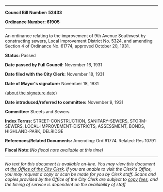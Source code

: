 

********

**Council Bill Number: 52433**
   
**Ordinance Number: 61905**
********

 An ordinance relating to the improvement of 9th Avenue Southwest by constructing sewers, Local Improvement District No. 5324, and amending Section 4 of Ordinance No. 61774, approved October 20, 1931.

**Status:** Passed
   
**Date passed by Full Council:** November 16, 1931
   
**Date filed with the City Clerk:** November 18, 1931
   
**Date of Mayor's signature:** November 18, 1931
   
[(about the signature date)](/~public/approvaldate.htm)
   
   
   
**Date introduced/referred to committee:** November 9, 1931
   
**Committee:** Streets and Sewers
   
   
**Index Terms:** STREET-CONSTRUCTION, SANITARY-SEWERS, STORM-SEWERS, LOCAL-IMPROVEMENT-DISTRICTS, ASSESSMENT, BONDS, HIGHLAND-PARK, DELRIDGE

**References/Related Documents:** Amending: Ord 61774. Related: Res 10791

**Fiscal Note:**_(No fiscal note available at this time)_
********

_No text for this document is available on-line. You may view this document at [the Office of the City Clerk](http://www.seattle.gov/leg/clerk/contactUs.htm). If you are unable to visit the Clerk's Office, you may request a copy or scan be made for you by Clerk staff. Scans and copies provided by the Office of the City Clerk are subject to [copy fees](http://clerk.seattle.gov/~public/clerkfees.htm), and the timing of service is dependent on the availability of staff._

